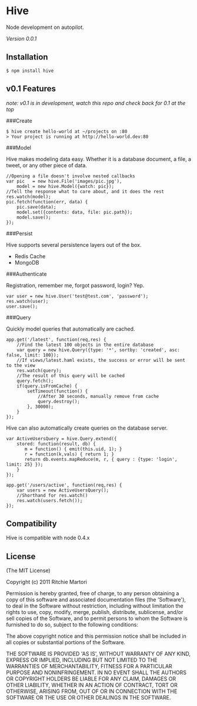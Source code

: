 # Hive 

Node development on autopilot.   

*Version 0.0.1*

## Installation

    $ npm install hive

## v0.1 Features 

_note: v0.1 is in development, watch this repo and check back for 0.1 at the top_

###Create

	$ hive create hello-world at ~/projects on :80
	> Your project is running at http://hello-world.dev:80
	
###Model

Hive makes modeling data easy. Whether it is a database document, a file, a tweet, or any other piece of data.

	//Opening a file doesn't involve nested callbacks
	var pic   = new hive.File('images/pic.jpg'),
		model = new hive.Model({watch: pic});
	//Tell the response what to care about, and it does the rest
	res.watch(model);
	pic.fetch(function(err, data) {
		pic.save(data);
		model.set({contents: data, file: pic.path});
		model.save();
	});


###Persist

Hive supports several persistence layers out of the box.

* Redis Cache
* MongoDB

###Authenticate

Registration, remember me, forgot password, login? Yep.

	var user = new hive.User('test@test.com', 'password');
	res.watch(user);
	user.save();

###Query

Quickly model queries that automatically are cached.

	app.get('/latest', function(req,res) {
		//Find the latest 100 objects in the entire database
		var query = new hive.Query({type: '*', sortby: 'created', asc: false, limit: 100});
		//If views/latest.haml exists, the success or error will be sent to the view
		res.watch(query);
		//The result of this query will be cached
		query.fetch();
		if(query.isFromCache) {
			setTimeout(function() {
				//After 30 seconds, manually remove from cache
				query.destroy();
			}, 30000);
		}
	});

Hive can also automatically create queries on the database server.

	var ActiveUsersQuery = hive.Query.extend({
		stored: function(result, db) {
		   m = function() { emit(this.uid, 1); }
		   r = function(k,vals) { return 1; }
		   return db.events.mapReduce(m, r, { query : {type: 'login', limit: 25} });
		}
	});

	app.get('/users/active', function(req,res) {
		var users = new ActiveUsersQuery();
		//Shorthand for res.watch()
		res.watch(users.fetch());
	});


## Compatibility

Hive is compatible with node 0.4.x

## License 

(The MIT License)

Copyright (c) 2011 Ritchie Martori

Permission is hereby granted, free of charge, to any person obtaining
a copy of this software and associated documentation files (the
'Software'), to deal in the Software without restriction, including
without limitation the rights to use, copy, modify, merge, publish,
distribute, sublicense, and/or sell copies of the Software, and to
permit persons to whom the Software is furnished to do so, subject to
the following conditions:

The above copyright notice and this permission notice shall be
included in all copies or substantial portions of the Software.

THE SOFTWARE IS PROVIDED 'AS IS', WITHOUT WARRANTY OF ANY KIND,
EXPRESS OR IMPLIED, INCLUDING BUT NOT LIMITED TO THE WARRANTIES OF
MERCHANTABILITY, FITNESS FOR A PARTICULAR PURPOSE AND NONINFRINGEMENT.
IN NO EVENT SHALL THE AUTHORS OR COPYRIGHT HOLDERS BE LIABLE FOR ANY
CLAIM, DAMAGES OR OTHER LIABILITY, WHETHER IN AN ACTION OF CONTRACT,
TORT OR OTHERWISE, ARISING FROM, OUT OF OR IN CONNECTION WITH THE
SOFTWARE OR THE USE OR OTHER DEALINGS IN THE SOFTWARE.
